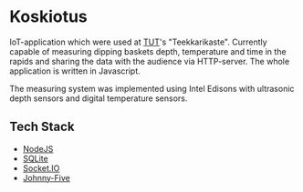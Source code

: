 # Koskiotus

IoT-application which were used at [TUT](http://www.tut.fi/en/home)'s "Teekkarikaste". Currently capable of measuring dipping baskets depth, temperature and time in the rapids and sharing the data with the audience via HTTP-server. The whole application is written in Javascript.

The measuring system was implemented using Intel Edisons with ultrasonic depth sensors and digital temperature sensors.

## Tech Stack
* [NodeJS](https://nodejs.org/)
* [SQLite](https://www.sqlite.org/)
* [Socket.IO](http://socket.io/)
* [Johnny-Five](https://github.com/rwaldron/johnny-five)
